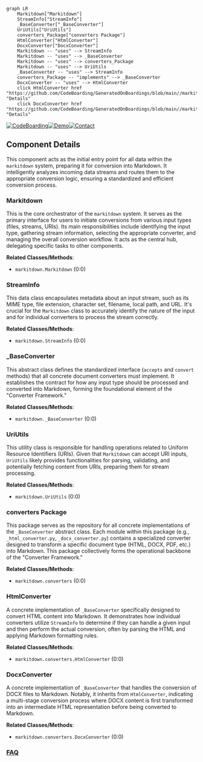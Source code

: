 ```mermaid
graph LR
    Markitdown["Markitdown"]
    StreamInfo["StreamInfo"]
    _BaseConverter["_BaseConverter"]
    UriUtils["UriUtils"]
    converters_Package["converters Package"]
    HtmlConverter["HtmlConverter"]
    DocxConverter["DocxConverter"]
    Markitdown -- "uses" --> StreamInfo
    Markitdown -- "uses" --> _BaseConverter
    Markitdown -- "uses" --> converters_Package
    Markitdown -- "uses" --> UriUtils
    _BaseConverter -- "uses" --> StreamInfo
    converters_Package -- "implements" --> _BaseConverter
    DocxConverter -- "uses" --> HtmlConverter
    click HtmlConverter href "https://github.com/CodeBoarding/GeneratedOnBoardings/blob/main//markitdown/HtmlConverter.md" "Details"
    click DocxConverter href "https://github.com/CodeBoarding/GeneratedOnBoardings/blob/main//markitdown/DocxConverter.md" "Details"
```
[![CodeBoarding](https://img.shields.io/badge/Generated%20by-CodeBoarding-9cf?style=flat-square)](https://github.com/CodeBoarding/GeneratedOnBoardings)[![Demo](https://img.shields.io/badge/Try%20our-Demo-blue?style=flat-square)](https://www.codeboarding.org/demo)[![Contact](https://img.shields.io/badge/Contact%20us%20-%20contact@codeboarding.org-lightgrey?style=flat-square)](mailto:contact@codeboarding.org)

## Component Details

This component acts as the initial entry point for all data within the `markitdown` system, preparing it for conversion into Markdown. It intelligently analyzes incoming data streams and routes them to the appropriate conversion logic, ensuring a standardized and efficient conversion process.

### Markitdown
This is the core orchestrator of the `markitdown` system. It serves as the primary interface for users to initiate conversions from various input types (files, streams, URIs). Its main responsibilities include identifying the input type, gathering stream information, selecting the appropriate converter, and managing the overall conversion workflow. It acts as the central hub, delegating specific tasks to other components.


**Related Classes/Methods**:

- `markitdown.Markitdown` (0:0)


### StreamInfo
This data class encapsulates metadata about an input stream, such as its MIME type, file extension, character set, filename, local path, and URL. It's crucial for the `Markitdown` class to accurately identify the nature of the input and for individual converters to process the stream correctly.


**Related Classes/Methods**:

- `markitdown.StreamInfo` (0:0)


### _BaseConverter
This abstract class defines the standardized interface (`accepts` and `convert` methods) that all concrete document converters must implement. It establishes the contract for how any input type should be processed and converted into Markdown, forming the foundational element of the "Converter Framework."


**Related Classes/Methods**:

- `markitdown._BaseConverter` (0:0)


### UriUtils
This utility class is responsible for handling operations related to Uniform Resource Identifiers (URIs). Given that `Markitdown` can accept URI inputs, `UriUtils` likely provides functionalities for parsing, validating, and potentially fetching content from URIs, preparing them for stream processing.


**Related Classes/Methods**:

- `markitdown.UriUtils` (0:0)


### converters Package
This package serves as the repository for all concrete implementations of the `_BaseConverter` abstract class. Each module within this package (e.g., `_html_converter.py`, `_docx_converter.py`) contains a specialized converter designed to transform a specific document type (HTML, DOCX, PDF, etc.) into Markdown. This package collectively forms the operational backbone of the "Converter Framework."


**Related Classes/Methods**:

- `markitdown.converters` (0:0)


### HtmlConverter
A concrete implementation of `_BaseConverter` specifically designed to convert HTML content into Markdown. It demonstrates how individual converters utilize `StreamInfo` to determine if they can handle a given input and then perform the actual conversion, often by parsing the HTML and applying Markdown formatting rules.


**Related Classes/Methods**:

- `markitdown.converters.HtmlConverter` (0:0)


### DocxConverter
A concrete implementation of `_BaseConverter` that handles the conversion of DOCX files to Markdown. Notably, it inherits from `HtmlConverter`, indicating a multi-stage conversion process where DOCX content is first transformed into an intermediate HTML representation before being converted to Markdown.


**Related Classes/Methods**:

- `markitdown.converters.DocxConverter` (0:0)




### [FAQ](https://github.com/CodeBoarding/GeneratedOnBoardings/tree/main?tab=readme-ov-file#faq)